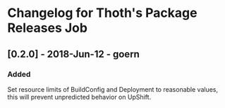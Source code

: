 # Changelog for Thoth's Package Releases Job

## [0.2.0] - 2018-Jun-12 - goern

### Added

Set resource limits of BuildConfig and Deployment to reasonable values, this will prevent unpredicted behavior on UpShift.